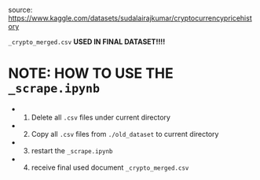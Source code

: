 source: https://www.kaggle.com/datasets/sudalairajkumar/cryptocurrencypricehistory

`_crypto_merged.csv` **USED IN FINAL DATASET!!!!**

# NOTE: HOW TO USE THE `_scrape.ipynb`

- 1. Delete all `.csv` files under current directory
- 2. Copy all `.csv` files from `./old_dataset` to current directory
- 3. restart the `_scrape.ipynb`
- 4. receive final used document `_crypto_merged.csv` 